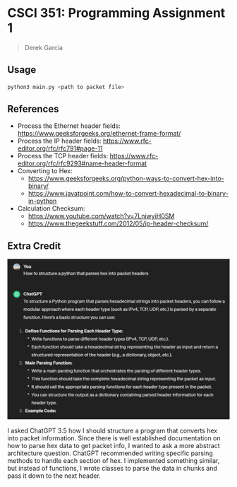 # CSCI 351: Programming Assignment 1
> Derek Garcia

## Usage
```bash
python3 main.py <path to packet file>
```

## References
- Process the Ethernet header fields: https://www.geeksforgeeks.org/ethernet-frame-format/
- Process the IP header fields: https://www.rfc-editor.org/rfc/rfc791#page-11
- Process the TCP header fields: https://www.rfc-editor.org/rfc/rfc9293#name-header-format
- Converting to Hex:
  - https://www.geeksforgeeks.org/python-ways-to-convert-hex-into-binary/
  - https://www.javatpoint.com/how-to-convert-hexadecimal-to-binary-in-python
- Calculation Checksum:
  - https://www.youtube.com/watch?v=7LniwyiH0SM
  - https://www.thegeekstuff.com/2012/05/ip-header-checksum/

## Extra Credit
<img src="gpt-question.png" alt="gpt-question">

I asked ChatGPT 3.5 how I should structure a program that converts hex into packet information. Since there is well
established documentation on how to parse hex data to get packet info, I wanted to ask a more abstract architecture 
question. ChatGPT recommended writing specific parsing methods to handle each section of hex. I implemented something 
similar, but instead of functions, I wrote classes to parse the data in chunks and pass it down to the next header.